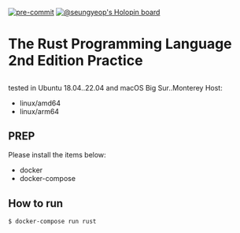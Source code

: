 [![pre-commit](https://github.com/ibm-xaas/dev-env/actions/workflows/pre-commit.yaml/badge.svg?branch=main)](https://github.com/ibm-xaas/dev-env/actions/workflows/pre-commit.yaml)
[![@seungyeop's Holopin board](https://holopin.me/seungyeop)](https://holopin.io/@seungyeop)

# The Rust Programming Language 2nd Edition Practice
##
tested in Ubuntu 18.04..22.04 and macOS Big Sur..Monterey
Host:
- linux/amd64
- linux/arm64

## PREP

Please install the items below:
* docker
* docker-compose

## How to run
```
$ docker-compose run rust
```